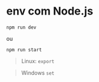 # env com Node.js

```
npm run dev
```

ou

```
npm run start
```

> Linux: `export`

> Windows `set`
